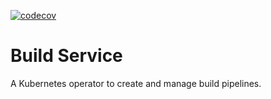 [![codecov](https://codecov.io/gh/redhat-appstudio/build-service/branch/main/graph/badge.svg)](https://codecov.io/gh/redhat-appstudio/build-service)
# Build Service 

A Kubernetes operator to create and manage build pipelines.


